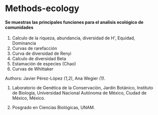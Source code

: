 # Methods-ecology


#### Se muestras las principales funciones para el analisis ecológico de comunidades ####

 1. Calculo de la riqueza, abundancia, diversidad de H', Equidad, Dominancia
 2. Curvas de rarefacción
 3. Curva de diversidad de Renyi
 4. Calculo de diversidad Beta
 5. Estamación de especies (Chao)
 6. Curvas de Whittaker

Authors: Javier Pérez-López *(1,2)*, Ana Wegier *(1)*. 

1. Laboratorio de Genética de la Conservación, Jardín Botánico, Instituto de Biología, Universidad Nacional Autónoma de México, Ciudad de México, México.

2. Posgrado en Ciencias Biológicas, UNAM.
